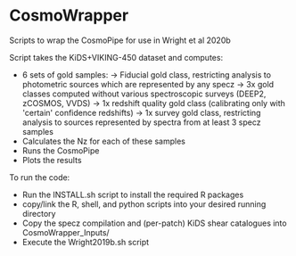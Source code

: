 # CosmoWrapper
Scripts to wrap the CosmoPipe for use in Wright et al 2020b

Script takes the KiDS+VIKING-450 dataset and computes: 
- 6 sets of gold samples:
  -> Fiducial gold class, restricting analysis to photometric sources which are represented by any specz 
  -> 3x gold classes computed without various spectroscopic surveys (DEEP2, zCOSMOS, VVDS)
  -> 1x redshift quality gold class (calibrating only with 'certain' confidence redshifts)
  -> 1x survey gold class, restricting analysis to sources represented by spectra from at least 3 specz samples
- Calculates the Nz for each of these samples
- Runs the CosmoPipe
- Plots the results 

To run the code: 
  - Run the INSTALL.sh script to install the required R packages 
  - copy/link the R, shell, and python scripts into your desired running directory
  - Copy the specz compilation and (per-patch) KiDS shear catalogues into CosmoWrapper_Inputs/
  - Execute the Wright2019b.sh script 


